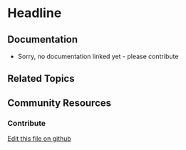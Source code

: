 # Headline

## Documentation

* Sorry, no documentation linked yet - please contribute

## Related Topics


## Community Resources


### Contribute

[Edit this file on github](https://github.com/olafk/controlpanel-documentation-docs/blob/master/md/73en/com_liferay_layout_admin_web_portlet_GroupPagesPortlet/layout_edit_layout_page_template_collection.md)
